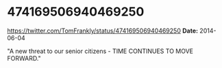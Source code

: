 # 474169506940469250
https://twitter.com/TomFrankly/status/474169506940469250
**Date:** 2014-06-04

"A new threat to our senior citizens - TIME CONTINUES TO MOVE FORWARD."

